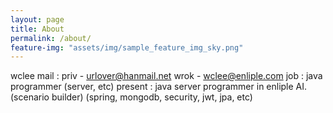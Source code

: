 ```yaml
---
layout: page
title: About
permalink: /about/
feature-img: "assets/img/sample_feature_img_sky.png"
---
```


wclee 
mail : priv - urlover@hanmail.net
       wrok - wclee@enliple.com
job : java programmer (server, etc)
present : java server programmer in enliple AI. (scenario builder)
(spring, mongodb, security, jwt, jpa, etc) 

